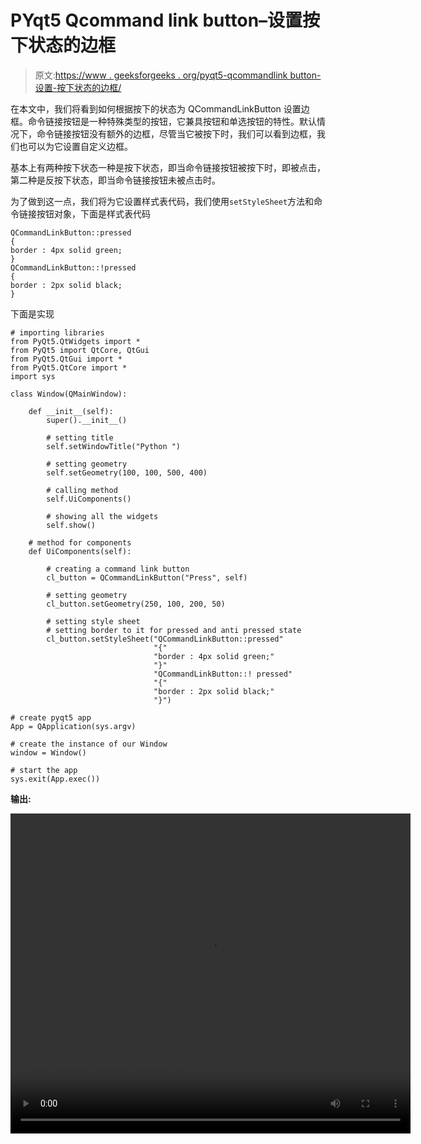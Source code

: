 # PYqt5 Qcommand link button–设置按下状态的边框

> 原文:[https://www . geeksforgeeks . org/pyqt5-qcommandlink button-设置-按下状态的边框/](https://www.geeksforgeeks.org/pyqt5-qcommandlinkbutton-setting-border-for-pressed-states/)

在本文中，我们将看到如何根据按下的状态为 QCommandLinkButton 设置边框。命令链接按钮是一种特殊类型的按钮，它兼具按钮和单选按钮的特性。默认情况下，命令链接按钮没有额外的边框，尽管当它被按下时，我们可以看到边框，我们也可以为它设置自定义边框。

基本上有两种按下状态一种是按下状态，即当命令链接按钮被按下时，即被点击，第二种是反按下状态，即当命令链接按钮未被点击时。

为了做到这一点，我们将为它设置样式表代码，我们使用`setStyleSheet`方法和命令链接按钮对象，下面是样式表代码

```
QCommandLinkButton::pressed
{
border : 4px solid green;
}
QCommandLinkButton::!pressed
{
border : 2px solid black;
}

```

下面是实现

```
# importing libraries
from PyQt5.QtWidgets import * 
from PyQt5 import QtCore, QtGui
from PyQt5.QtGui import * 
from PyQt5.QtCore import * 
import sys

class Window(QMainWindow):

    def __init__(self):
        super().__init__()

        # setting title
        self.setWindowTitle("Python ")

        # setting geometry
        self.setGeometry(100, 100, 500, 400)

        # calling method
        self.UiComponents()

        # showing all the widgets
        self.show()

    # method for components
    def UiComponents(self):

        # creating a command link button
        cl_button = QCommandLinkButton("Press", self)

        # setting geometry
        cl_button.setGeometry(250, 100, 200, 50)

        # setting style sheet
        # setting border to it for pressed and anti pressed state
        cl_button.setStyleSheet("QCommandLinkButton::pressed"
                                "{"
                                "border : 4px solid green;"
                                "}"
                                "QCommandLinkButton::! pressed"
                                "{"
                                "border : 2px solid black;"
                                "}")

# create pyqt5 app
App = QApplication(sys.argv)

# create the instance of our Window
window = Window()

# start the app
sys.exit(App.exec())
```

**输出:**

<video class="wp-video-shortcode" id="video-442062-1" width="640" height="512" preload="metadata" controls=""><source type="video/mp4" src="https://media.geeksforgeeks.org/wp-content/uploads/20200630011113/Python-2020-06-30-01-10-35.mp4?_=1">[https://media.geeksforgeeks.org/wp-content/uploads/20200630011113/Python-2020-06-30-01-10-35.mp4](https://media.geeksforgeeks.org/wp-content/uploads/20200630011113/Python-2020-06-30-01-10-35.mp4)</video>